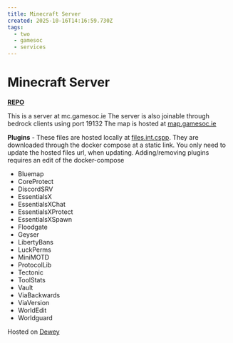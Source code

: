 ```yaml
---
title: Minecraft Server
created: 2025-10-16T14:16:59.730Z
tags:
  - two
  - gamesoc
  - services
---
```

# **Minecraft Server** 

[**REPO**](https://github.com/itzg/docker-minecraft-server)

This is a server at mc.gamesoc.ie
The server is also joinable through bedrock clients using port 19132
The map is hosted at [map.gamesoc.ie](https://map.gamesoc.ie)

**Plugins** - These files are hosted locally at [files.int.cspp](../cs++/zipline.md). They are downloaded through the docker compose at a static link. You only need to update the hosted files url, when updating. Adding/removing plugins requires an edit of the docker-compose
- Bluemap
- CoreProtect
- DiscordSRV
- EssentialsX
- EssentialsXChat
- EssentialsXProtect
- EssentialsXSpawn
- Floodgate
- Geyser
- LibertyBans
- LuckPerms
- MiniMOTD
- ProtocolLib
- Tectonic
- ToolStats
- Vault
- ViaBackwards
- ViaVersion
- WorldEdit
- Worldguard


Hosted on [Dewey](../../vms/dewey.md)
